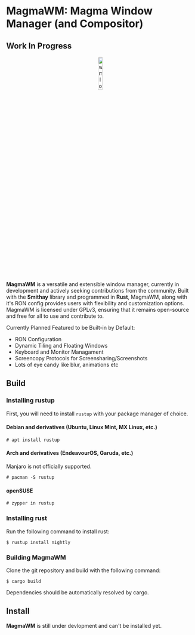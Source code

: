 # MagmaWM: Magma Window Manager (and Compositor)
## Work In Progress
<p align="center">
    <img src="https://cdn.discordapp.com/attachments/1090909610828898304/1101557907453120545/Magma_Concept_3__2.png" style="width: 15%;" alt="wmlogo"></img>
</p>

**MagmaWM** is a versatile and extensible window manager, currently in development and actively seeking contributions from the community. Built with the **Smithay** library and programmed in **Rust**, MagmaWM, along with it's RON config provides users with flexibility and customization options. MagmaWM is licensed under GPLv3, ensuring that it remains open-source and free for all to use and contribute to.

Currently Planned Featured to be Built-in by Default:
* RON Configuration
* Dynamic Tiling and Floating Windows
* Keyboard and Monitor Managament
* Screencopy Protocols for Screensharing/Screenshots
* Lots of eye candy like blur, animations etc

## Build

### Installing rustup
First, you will need to install `rustup` with your package manager of choice.

#### Debian and derivatives (Ubuntu, Linux Mint, MX Linux, etc.)
```
# apt install rustup
```
#### Arch and derivatives (EndeavourOS, Garuda, etc.)
Manjaro is not officially supported.
```
# pacman -S rustup
```
#### openSUSE
```
# zypper in rustup
```

### Installing rust
Run the following command to install rust:
```
$ rustup install nightly
```

### Building MagmaWM
Clone the git repository and build with the following command:
```
$ cargo build
```
Dependencies should be automatically resolved by cargo.


## Install
**MagmaWM** is still under devlopment and can't be installed yet.
